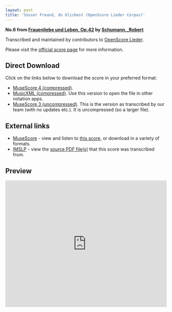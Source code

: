 ```yaml
---
layout: post
title: 'Süsser Freund, du blickest (OpenScore Lieder Corpus)'
---
```


__No.6 from [Frauenliebe und Leben, Op.42](https://fourscoreandmore.org/OpenScore/Schumann%2C_Robert/Frauenliebe_und_Leben%2C_Op.42/) by [Schumann,_Robert](https://fourscoreandmore.org/OpenScore/Schumann%2C_Robert)__

Transcribed and maintained by contributors to [OpenScore Lieder].

Please visit the [official score page] for more information.

[official score page]: https://musescore.com/openscore-lieder-corpus/scores/4978494
[OpenScore Lieder]: https://musescore.com/openscore-lieder-corpus

## Direct Download

Click on the links below to download the score in your preferred format:
- [MuseScore 4 (compressed)](https://fourscoreandmore.org/OpenScore/Schumann%2C_Robert/Frauenliebe_und_Leben%2C_Op.42/6_S%C3%BCsser_Freund%2C_du_blickest.mscz).
- [MusicXML (compressed)](https://fourscoreandmore.org/OpenScore/Schumann%2C_Robert/Frauenliebe_und_Leben%2C_Op.42/6_S%C3%BCsser_Freund%2C_du_blickest.mxl). Use this version to open the file in other notation apps.
- [MuseScore 3 (uncompressed)](https://raw.githubusercontent.com/OpenScore/Lieder/refs/heads/main/scores/Schumann%2C_Robert/Frauenliebe_und_Leben%2C_Op.42/6_S%C3%BCsser_Freund%2C_du_blickest/lc4978494.mscx). This is the version as transcribed by our team (with no updates etc.). It is uncompressed (so a larger file).

## External links

- [MuseScore] - view and listen to [this score][MuseScore], or download in a variety of formats.
- [IMSLP] - view the [source PDF file(s)][IMSLP] that this score was transcribed from.

[MuseScore]: https://musescore.com/score/4978494
[IMSLP]: https://imslp.org/wiki/Special:ReverseLookup/51733

## Preview

<iframe width="100%" height="394" src="https://musescore.com/openscore-lieder-corpus/scores/4978494/embed" frameborder="0" allowfullscreen allow="autoplay; fullscreen"></iframe>
